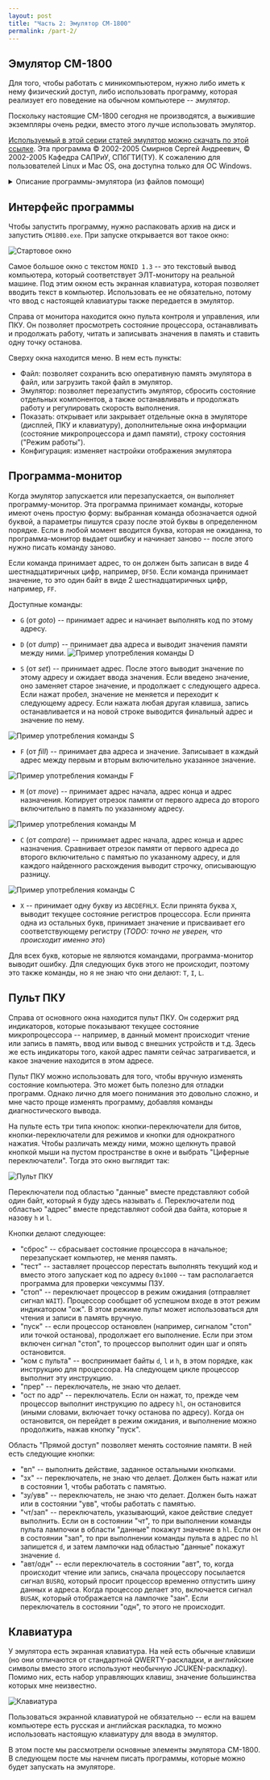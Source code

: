 ```yaml
---
layout: post
title: "Часть 2: Эмулятор СМ-1800"
permalink: /part-2/
---
```


## Эмулятор СМ-1800

Для того, чтобы работать с миникомпьютером, нужно либо иметь к нему физический доступ,
либо использовать программу, которая реализует его поведение на обычном компьютере -- *эмулятор*.

Поскольку настоящие СМ-1800 сегодня не производятся, а выжившие экземпляры очень редки, вместо этого лучше использовать эмулятор.

[Используемый в этой серии статей эмулятор можно скачать по этой ссылке](/assets/cm1800-v302.zip).
Эта программа &copy; 2002-2005 Смирнов Сергей Андреевич, &copy; 2002-2005 Кафедра САПРиУ, СПбГТИ(ТУ).
К сожалению для пользователей Linux и Mac OS, она доступна только для ОС Windows.


<details>
    <summary>Описание программы-эмулятора (из файлов помощи)</summary>
    <h3>Немного истории...</h3>
    <p>
    В последнее время развитие вычислительной техники
    происходит с невероятными темпами.
    </p>
    <p>
    В связи с тем, что вычислительные машины, выпущенные ранее 1980 года, морально и физически  устарели, возникла необходимость перехода на современные ПК. При этом нельзя недооценивать важность учебных курсов по изучению архитектуры и принципов функционирования  вычислительной техники. Используя только современную технику, невозможно охватить все аспекты функционирования вычислительных машин, или посмотреть работу компьютера &laquo;изнутри&raquo;. Эмуляторы призваны решить эту задачу.
    </p>
    <p>
    Эмулятор &mdash; это прикладной программный продукт, позволяющий полностью имитировать на современном персональном компьютере работу другого, более медленного компьютера, или некоторых его отдельных модулей.
    </p>
    <p>
    Фактически, создание программы-эмулятора представляет собой построение абстрактной машины (или устройства) на базе ресурсов более мощных вычислительных машин, по сравнению с эмулируемой.
    </p>
    <p>
    Вашему вниманию предлагается программный продукт &laquo;Эмулятор СМ-1800&raquo;, написанный специально для проведения лабораторных работ по курсам &laquo;Организация вычислительных систем&raquo; и &laquo;Технические средства ЭВМ&raquo; на кафедре САПРиУ.
    </p>
    <p>
    "Эмулятор СМ-1800" полностью эмулирует работу микроЭВМ СМ-1800 на персональном компьютере класса IBM PC. Внешний вид программы эмулятора выполнен в стиле оригинальной микроЭВМ СМ-1800; панели эмулятора на экране схожи по внешнему виду с передними панелями соответствующих устройств СМ-1800. Это позволяет перейти от работы на оригинальной СМ-1800 к работе с эмулятором без дополнительного обучения.
    </p>
    <p>
    Эмулятор предназначен для работы студентов 2-го курса (и старше) специальности 220300 "Системы автоматизированного проектирования". 
    </p>
    <p>
    Эмулятор позволяет выполнять лабораторные работы и решать практические задачи по курсам "Технические средства ЭВМ" и "Организация вычислительных систем".
    </p>
    <p>
    Цикл работ, необходимых для выполнения на эмуляторе, включает как знакомство с характеристиками и назначением основных аппаратных технических средств вычислительной техники, так и получение навыков использования основных программных средств, а именно:
    </p>
    <ul>
    <li>Изучение характеристик модуля центрального процессора (МЦП), принципов организации и выполнения процессором машинных команд,</li>
    <li>Назначение и правила работы с пультом контроля и управления (ПКУ),</li>
    <li>Изучение характеристик и режимов работы
    алфавитно-цифрового видеотерминала (ВТА),</li>
    <li>Изучение принципов организации первого (машинного) уровня интерфейса, обеспечивающего сопряжение ядра вычислительной системы с адаптерами и контроллерами периферийных устройств,</li>
    <li>Изучение принципов построения ассемблерных программ на примере центрального элемента инструментальной операционной системы СМ-1800 - программы "Монитор" ("MONID 1.3"),</li>
    <li>Изучение принципов функционирования многоуровневой системы прерываний, внутреннего таймера, и др.</li>
    </ul>
    <p>
    Так как эмулятор - это всё-таки программная имитация процессов, происходящих в реальной машине СМ-1800, то наибольшую практическую пользу можно извлечь при работе с эмулятором, если иметь возможность также дополнительно работать и на реальной СМ-1800.
    </p>
    <h3>Немного об СМ-1800...</h3>
    <p>
    Партия микроЭВМ СМ-1800 была приобретена кафедрой САПРиУ в 1970-х годах для выполнения лабораторных работ и проведения инженерных расчётов. Для СМ-1800 было выпущено множество программных пакетов. Туда входили и математические программы, расчётные алгоритмы, различные трансляторы, компиляторы, языки программирования, и др.
    </p>
    <p>
    На сегодняшний день на кафедре остался один (почти) рабочий экземпляр машины. Именно поэтому возникла необходимость написания Эмулятора СМ-1800 в рамках курсового проекта.
    </p>
    <p>
    На сегодняшний день на Эмуляторе уже проводятся лабораторные работы для студентов 2-го курса. Также возможно получение задания на курсовой проект, связанный с архитектурой ЭВМ, который будет выполняться с помощью Эмулятора СМ-1800.
    </p>
    <h3>Немного о реализации...</h3>
    <p>
    Программа написана на языке C++ в среде разработки программ Borland C++Builder 6. Исходный текст программы состоит из 17 модулей (файлы .cpp, .h и .dfm). Каждый модуль выполняет определённую системную функцию или эмулирует одно из внутренних устройств СМ-1800.
    </p>
    <p>
    Эмулируются все устройства СМ-1800: 
    </p>
    <ul>
    <li>Модуль центрального процессора (МЦП),</li>
    <li>Микропроцессор КР580ИК80А,</li>
    <li>Модуль системного контроля,</li>
    <li>Пульт контроля и управления (ПКУ),</li>
    <li>Модуль связи с пультом контроля и управления,</li>
    <li>Выносной пульт с элементами коммутации и индикации,</li>
    <li>Видеотерминал алфавитно-цифровой (ВТА 2000-30)</li>
    <li>Клавиатура,</li>
    <li>Модуль оперативной памяти 64Кб (МОЗ),</li>
    <li>Модуль теневой памяти 3Кб + системное ПЗУ 2Кб,</li>
    <li>Порты ввода 00h, 01h, и другие,</li>
    <li>Порты вывода 00h, 01h, 03h, и другие,</li>
    <li>Внутрисистемный интерфейс И41,</li>
    <li>Модуль таймера,</li>
    <li>Система обработки приоритетных прерываний,</li>
    </ul>
    <p>
    Все устройства эмулируются на аппаратном уровне.
    Точность эмуляции центрального процессора КР580ИК80А
    - 1/2 машинного цикла.
    </p>
    <h3>Немного об архитектуре СМ-1800...</h3>
    <p>
    Центральный процессор и шины СМ-1800 работают на частоте 2 МГц.
    ЦП имеет 8 внутренних 8-битных регистров, понимает около 250 различных команд, может адресовать 65536 байт оперативной памяти и 256 портов ввода-вывода, имеет 8-уровневую систему приоритетных прерываний.
    </p>
    <p>
    К внешней шине подключены устройства: дисковод (8 дюймов, ёмкость дискеты 160 Кб :), печатающее устройство (на бесконечной бумаге), и другие.
    </p>
    <p>
    Вся информация выводится на видеотерминал ВТА в текстовом виде (чёрно-зелёный шрифт, 127 знаков, размер зкрана 80х24 символа).
    Терминал "общается" с системой через интерфейс И41 (7-битный).
    </p>
    <p>
    Основной орган управления - стандартная клавиатура СМ-1800 - имеет несколько режимов работы, поддерживает 2 кодировки (JCUKEN/ЙЦУКЕН).
    </p>
    <p>
    Еще один орган управления - это выносной пульт ПКУ с элементами коммутации и индикации. Он позволяет выполнять ЛЮБЫЕ операции с памятью, портами ввода-вывода, позволяет управлять работой центрального процессора (останавливать, трассировать шины адреса и данных, выполнять машинные инструкции с остановами между циклами ЦП, и т.д.).
    </p>
    <p>
    Все остальные модули скрыты внутри системного блока СМ-1800
    и доступны программно, а именно:
    </p>
    <ul>
    <li>Модуль программируемого таймера
    (минимальный фиксируемый интервал - 1 МГц)</li>
    <li>Модуль системного контроля,</li>
    <li>Модуль оперативной памяти 64Кб (МОЗ),</li>
    <li>Модуль теневой оперативной памяти 3Кб + системное ПЗУ 2Кб,</li>
    <li>Порты ввода 00h, 01h, и другие,</li>
    <li>Порты вывода 00h, 01h, 03h, и другие,</li>
    <li>Система обработки приоритетных прерываний,</li>
    </ul>
    <p>
    В ПЗУ СМ-1800 зашита операционная система
    СПО МОНИТОР 1.3 (MONID 1.3).
    Именно она получает управление после запуска СМ-1800.
    </p>
</details>

## Интерфейс программы

Чтобы запустить программу, нужно распаковать архив на диск и запустить `CM1800.exe`.
При запуске открывается вот такое окно:

![Стартовое окно](/images/emuscr/startup.png)

Самое большое окно с текстом `MONID 1.3` -- это текстовый вывод компьютера, который соответствует ЭЛТ-монитору на реальной машине.
Под этим окном есть экранная клавиатура, которая позволяет вводить текст в компьютер.
Использовать ее не обязательно, потому что ввод с настоящей клавиатуры также передается в эмулятор.

Справа от монитора находится окно пульта контроля и управления, или ПКУ.
Он позволяет просмотреть состояние процессора, останавливать и продолжать работу, читать и записывать значения в память и ставить одну точку останова.

Сверху окна находится меню. В нем есть пункты:

- Файл: позволяет сохранить всю оперативную память эмулятора в файл, или загрузить такой файл в эмулятор.
- Эмулятор: позволяет перезапустить эмулятор, сбросить состояние отдельных компонентов, а также останавливать и продолжать работу и регулировать скорость выполнения.
- Показать: открывает или закрывает отдельные окна в эмуляторе (дисплей, ПКУ и клавиатуру), дополнительные окна информации (состояние микропроцессора и дамп памяти), строку состояния ("Режим работы").
- Конфигурация: изменяет настройки отображения эмулятора

## Программа-монитор

Когда эмулятор запускается или перезапускается, он выполняет программу-монитор.
Эта программа принимает команды, которые имеют очень простую форму: выбранная команда обозначается одной буквой, а параметры пишутся сразу после этой буквы в определенном порядке.
Если в любой момент вводится буква, которая не ожиданна, то программа-монитор выдает ошибку и начинает заново -- после этого нужно писать команду заново.

Если команда принимает адрес, то он должен быть записан в виде 4 шестнадцатиричных цифр, например, `DF50`.
Если команда принимает значение, то это один байт в виде 2 шестнадцатиричных цифр, например, `FF`.

Доступные команды:

- `G` (от *goto*) -- принимает адрес и начинает выполнять код по этому адресу.
- `D` (от *dump*) -- принимает два адреса и выводит значения памяти между ними.
![Пример употребления команды `D`](/images/emuscr/cmd-dump.png)

- `S` (от *set*) -- принимает адрес. После этого выводит значение по этому адресу и ожидает ввода значения. Если введено значение, оно заменяет старое значение, и продолжает с следующего адреса. Если нажат пробел, значение не меняется и переходит к следующему адресу. Если нажата любая другая клавиша, запись останавливается и на новой строке выводится финальный адрес и значение по нему.

![Пример употребления команды `S`](/images/emuscr/cmd-set.png)

- `F` (от *fill*) -- принимает два адреса и значение. Записывает в каждый адрес между первым и вторым включительно указанное значение.

![Пример употребления команды `F`](/images/emuscr/cmd-fill.png)

- `M` (от *move*) -- принимает адрес начала, адрес конца и адрес назначения. Копирует отрезок памяти от первого адреса до второго включительно в память по указанному адресу.

![Пример употребления команды `M`](/images/emuscr/cmd-move.png)

- `C` (от *compare*) -- принимает адрес начала, адрес конца и адрес назначения. Сравнивает отрезок памяти от первого адреса до второго включительно с памятью по указанному адресу, и для каждого найденного расхождения выводит строчку, описывающую разницу.

![Пример употребления команды `C`](/images/emuscr/cmd-compare.png)

- `X` -- принимает одну букву из `ABCDEFHLX`. Если принята буква `X`, выводит текущее состояние регистров процессора. Если принята одна из остальных букв, принимает значение и присваивает его соответствующему регистру (*TODO: точно не уверен, что происходит именно это*)

Для всех букв, которые не являются командами, программа-монитор выводит ошибку. Для следующих букв этого не происходит, поэтому это также команды, но я не знаю что они делают: `T`, `I`, `L`.

## Пульт ПКУ

Справа от основного окна находится пульт ПКУ.
Он содержит ряд индикаторов, которые показывают текущее состояние микропроцессора -- например, в данный момент происходит чтение или запись в память, ввод или вывод с внешних устройств и т.д.
Здесь же есть индикаторы того, какой адрес памяти сейчас затрагивается, и какое значение находится в этом адресе.

Пульт ПКУ можно использовать для того, чтобы вручную изменять состояние компьютера. Это может быть полезно для отладки программ. Однако лично для моего понимания это довольно сложно, и мне часто проще изменять программу, добавляя команды диагностического вывода.

На пульте есть три типа кнопок: кнопки-переключатели для битов, кнопки-переключатели для режимов и кнопки для однократного нажатия. Чтобы различать между ними, можно щелкнуть правой кнопкой мыши на пустом пространстве в окне и выбрать "Циферные переключатели". Тогда это окно выглядит так:

![Пульт ПКУ](/images/emuscr/pku.png)

Переключатели под областью "данные" вместе представляют собой один байт, который я буду здесь называть `d`. 
Переключатели под областью "адрес" вместе представляют собой два байта, которые я назову `h` и `l`.

Кнопки делают следующее:

- "сброс" -- сбрасывает состояние процессора в начальное; перезапускает компьютер, не меняя память.
- "тест" -- заставляет процессор перестать выполнять текущий код и вместо этого запускает код по адресу `0x1000` -- там располагается программа для проверки чексуммы ПЗУ.
- "стоп" -- переключает процессор в режим ожидания (отправляет сигнал `WAIT`). Процессор сообщает об успешном входе в этот режим индикатором "ож". В этом режиме пульт может использоваться для чтения и записи в память вручную.
- "пуск" -- если процессор остановлен (например, сигналом "стоп" или точкой останова), продолжает его выполнение. Если при этом включен сигнал "стоп", то процессор выполнит один шаг и опять остановится.
- "ком с пульта" -- воспринимает байты `d`, `l` и `h`, в этом порядке, как инструкцию для процессора. На следующем цикле процессор выполнит эту инструкцию.
- "прер" -- переключатель, не знаю что делает.
- "ост по адр" -- переключатель. Если он нажат, то, прежде чем процессор выполнит инструкцию по адресу `hl`, он остановится (иными словами, включает точку останова по адресу). Когда он остановится, он перейдет в режим ожидания, и выполнение можно продолжить, нажав кнопку "пуск".

Область "Прямой доступ" позволяет менять состояние памяти. В ней есть следующие кнопки:

- "вп" -- выполнить действие, заданное остальными кнопками.
- "зх" -- переключатель, не знаю что делает. Должен быть нажат или в состоянии 1, чтобы работать с памятью.
- "зу/увв" -- переключатель, не знаю что делает. Должен быть нажат или в состоянии "увв", чтобы работать с памятью.
- "чт/зап" -- переключатель, указывающий, какое действие следует выполнить. Если он в состоянии "чт", то при выполнении команды пульта лампочки в области "данные" покажут значение в `hl`. Если он в состоянии "зап", то при выполнении команды пульта в адрес по `hl` запишется `d`, и затем лампочки над областью "данные" покажут значение `d`.
- "авт/одн" -- если переключатель в состоянии "авт", то, когда происходит чтение или запись, сначала процессору посылается сигнал `BUSRQ`, который просит процессор временно отпустить шину данных и адреса. Когда процессор делает это, включается сигнал `BUSAK`, который отображается на лампочке "зан". Если переключатель в состоянии "одн", то этого не происходит.

## Клавиатура

У эмулятора есть экранная клавиатура. На ней есть обычные клавиши (но они отличаются от стандартной QWERTY-раскладки, и английские символы вместо этого используют необычную JCUKEN-раскладку).
Помимо них, есть набор управляющих клавиш, значение большинства которых мне неизвестно.

![Клавиатура](/images/emuscr/keyboard.png)

Пользоваться экранной клавиатурой не обязательно -- если на вашем компьютере есть русская и английская раскладка, то можно использовать настоящую клавиатуру для ввода в эмулятор.

В этом посте мы рассмотрели основные элементы эмулятора СМ-1800.
В следующем посте мы начнем писать программы, которые можно будет запускать на эмуляторе.